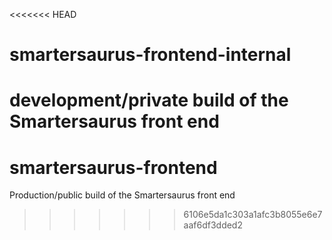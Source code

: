 <<<<<<< HEAD
# smartersaurus-frontend-internal
development/private build of the Smartersaurus front end
=======
# smartersaurus-frontend
Production/public build of the Smartersaurus front end
>>>>>>> 6106e5da1c303a1afc3b8055e6e7aaf6df3dded2
